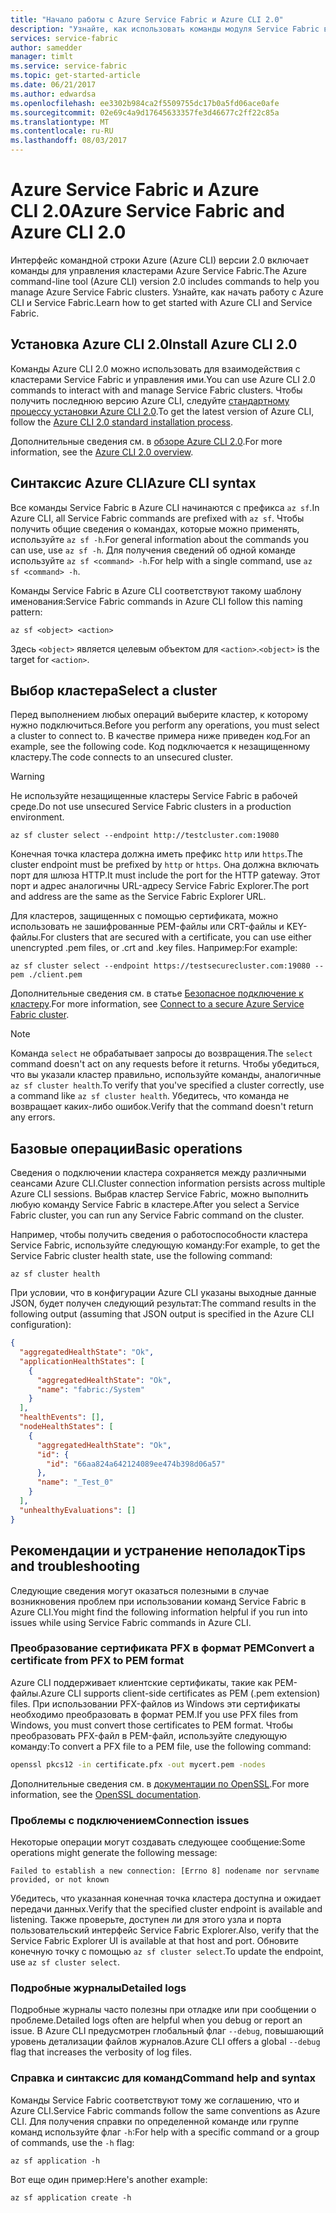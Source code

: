 ```yaml
---
title: "Начало работы с Azure Service Fabric и Azure CLI 2.0"
description: "Узнайте, как использовать команды модуля Service Fabric в Azure CLI версии 2.0 Узнайте, как подключится к кластеру и как управлять приложениями."
services: service-fabric
author: samedder
manager: timlt
ms.service: service-fabric
ms.topic: get-started-article
ms.date: 06/21/2017
ms.author: edwardsa
ms.openlocfilehash: ee3302b984ca2f5509755dc17b0a5fd06ace0afe
ms.sourcegitcommit: 02e69c4a9d17645633357fe3d46677c2ff22c85a
ms.translationtype: MT
ms.contentlocale: ru-RU
ms.lasthandoff: 08/03/2017
---
```

# <a name="azure-service-fabric-and-azure-cli-20"></a><span data-ttu-id="2017c-104">Azure Service Fabric и Azure CLI 2.0</span><span class="sxs-lookup"><span data-stu-id="2017c-104">Azure Service Fabric and Azure CLI 2.0</span></span>

<span data-ttu-id="2017c-105">Интерфейс командной строки Azure (Azure CLI) версии 2.0 включает команды для управления кластерами Azure Service Fabric.</span><span class="sxs-lookup"><span data-stu-id="2017c-105">The Azure command-line tool (Azure CLI) version 2.0 includes commands to help you manage Azure Service Fabric clusters.</span></span> <span data-ttu-id="2017c-106">Узнайте, как начать работу с Azure CLI и Service Fabric.</span><span class="sxs-lookup"><span data-stu-id="2017c-106">Learn how to get started with Azure CLI and Service Fabric.</span></span>

## <a name="install-azure-cli-20"></a><span data-ttu-id="2017c-107">Установка Azure CLI 2.0</span><span class="sxs-lookup"><span data-stu-id="2017c-107">Install Azure CLI 2.0</span></span>

<span data-ttu-id="2017c-108">Команды Azure CLI 2.0 можно использовать для взаимодействия с кластерами Service Fabric и управления ими.</span><span class="sxs-lookup"><span data-stu-id="2017c-108">You can use Azure CLI 2.0 commands to interact with and manage Service Fabric clusters.</span></span> <span data-ttu-id="2017c-109">Чтобы получить последнюю версию Azure CLI, следуйте [стандартному процессу установки Azure CLI 2.0](https://docs.microsoft.com/en-us/cli/azure/install-azure-cli).</span><span class="sxs-lookup"><span data-stu-id="2017c-109">To get the latest version of Azure CLI, follow the [Azure CLI 2.0 standard installation process](https://docs.microsoft.com/en-us/cli/azure/install-azure-cli).</span></span>

<span data-ttu-id="2017c-110">Дополнительные сведения см. в [обзоре Azure CLI 2.0](https://docs.microsoft.com/en-us/cli/azure/overview).</span><span class="sxs-lookup"><span data-stu-id="2017c-110">For more information, see the [Azure CLI 2.0 overview](https://docs.microsoft.com/en-us/cli/azure/overview).</span></span>

## <a name="azure-cli-syntax"></a><span data-ttu-id="2017c-111">Синтаксис Azure CLI</span><span class="sxs-lookup"><span data-stu-id="2017c-111">Azure CLI syntax</span></span>

<span data-ttu-id="2017c-112">Все команды Service Fabric в Azure CLI начинаются с префикса `az sf`.</span><span class="sxs-lookup"><span data-stu-id="2017c-112">In Azure CLI, all Service Fabric commands are prefixed with `az sf`.</span></span> <span data-ttu-id="2017c-113">Чтобы получить общие сведения о командах, которые можно применять, используйте `az sf -h`.</span><span class="sxs-lookup"><span data-stu-id="2017c-113">For general information about the commands you can use, use `az sf -h`.</span></span> <span data-ttu-id="2017c-114">Для получения сведений об одной команде используйте `az sf <command> -h`.</span><span class="sxs-lookup"><span data-stu-id="2017c-114">For help with a single command, use `az sf <command> -h`.</span></span>

<span data-ttu-id="2017c-115">Команды Service Fabric в Azure CLI соответствуют такому шаблону именования:</span><span class="sxs-lookup"><span data-stu-id="2017c-115">Service Fabric commands in Azure CLI follow this naming pattern:</span></span>

```azurecli
az sf <object> <action>
```

<span data-ttu-id="2017c-116">Здесь `<object>` является целевым объектом для `<action>`.</span><span class="sxs-lookup"><span data-stu-id="2017c-116">`<object>` is the target for `<action>`.</span></span>

## <a name="select-a-cluster"></a><span data-ttu-id="2017c-117">Выбор кластера</span><span class="sxs-lookup"><span data-stu-id="2017c-117">Select a cluster</span></span>

<span data-ttu-id="2017c-118">Перед выполнением любых операций выберите кластер, к которому нужно подключиться.</span><span class="sxs-lookup"><span data-stu-id="2017c-118">Before you perform any operations, you must select a cluster to connect to.</span></span> <span data-ttu-id="2017c-119">В качестве примера ниже приведен код.</span><span class="sxs-lookup"><span data-stu-id="2017c-119">For an example, see the following code.</span></span> <span data-ttu-id="2017c-120">Код подключается к незащищенному кластеру.</span><span class="sxs-lookup"><span data-stu-id="2017c-120">The code connects to an unsecured cluster.</span></span>

> [!WARNING]
> <span data-ttu-id="2017c-121">Не используйте незащищенные кластеры Service Fabric в рабочей среде.</span><span class="sxs-lookup"><span data-stu-id="2017c-121">Do not use unsecured Service Fabric clusters in a production environment.</span></span>

```azurecli
az sf cluster select --endpoint http://testcluster.com:19080
```

<span data-ttu-id="2017c-122">Конечная точка кластера должна иметь префикс `http` или `https`.</span><span class="sxs-lookup"><span data-stu-id="2017c-122">The cluster endpoint must be prefixed by `http` or `https`.</span></span> <span data-ttu-id="2017c-123">Она должна включать порт для шлюза HTTP.</span><span class="sxs-lookup"><span data-stu-id="2017c-123">It must include the port for the HTTP gateway.</span></span> <span data-ttu-id="2017c-124">Этот порт и адрес аналогичны URL-адресу Service Fabric Explorer.</span><span class="sxs-lookup"><span data-stu-id="2017c-124">The port and address are the same as the Service Fabric Explorer URL.</span></span>

<span data-ttu-id="2017c-125">Для кластеров, защищенных с помощью сертификата, можно использовать не зашифрованные PEM-файлы или CRT-файлы и KEY-файлы.</span><span class="sxs-lookup"><span data-stu-id="2017c-125">For clusters that are secured with a certificate, you can use either unencrypted .pem files, or .crt and .key files.</span></span> <span data-ttu-id="2017c-126">Например:</span><span class="sxs-lookup"><span data-stu-id="2017c-126">For example:</span></span>

```azurecli
az sf cluster select --endpoint https://testsecurecluster.com:19080 --pem ./client.pem
```

<span data-ttu-id="2017c-127">Дополнительные сведения см. в статье [Безопасное подключение к кластеру](service-fabric-connect-to-secure-cluster.md).</span><span class="sxs-lookup"><span data-stu-id="2017c-127">For more information, see [Connect to a secure Azure Service Fabric cluster](service-fabric-connect-to-secure-cluster.md).</span></span>

> [!NOTE]
> <span data-ttu-id="2017c-128">Команда `select` не обрабатывает запросы до возвращения.</span><span class="sxs-lookup"><span data-stu-id="2017c-128">The `select` command doesn't act on any requests before it returns.</span></span> <span data-ttu-id="2017c-129">Чтобы убедиться, что вы указали кластер правильно, используйте команды, аналогичные `az sf cluster health`.</span><span class="sxs-lookup"><span data-stu-id="2017c-129">To verify that you've specified a cluster correctly, use a command like `az sf cluster health`.</span></span> <span data-ttu-id="2017c-130">Убедитесь, что команда не возвращает каких-либо ошибок.</span><span class="sxs-lookup"><span data-stu-id="2017c-130">Verify that the command doesn't return any errors.</span></span>

## <a name="basic-operations"></a><span data-ttu-id="2017c-131">Базовые операции</span><span class="sxs-lookup"><span data-stu-id="2017c-131">Basic operations</span></span>

<span data-ttu-id="2017c-132">Сведения о подключении кластера сохраняется между различными сеансами Azure CLI.</span><span class="sxs-lookup"><span data-stu-id="2017c-132">Cluster connection information persists across multiple Azure CLI sessions.</span></span> <span data-ttu-id="2017c-133">Выбрав кластер Service Fabric, можно выполнить любую команду Service Fabric в кластере.</span><span class="sxs-lookup"><span data-stu-id="2017c-133">After you select a Service Fabric cluster, you can run any Service Fabric command on the cluster.</span></span>

<span data-ttu-id="2017c-134">Например, чтобы получить сведения о работоспособности кластера Service Fabric, используйте следующую команду:</span><span class="sxs-lookup"><span data-stu-id="2017c-134">For example, to get the Service Fabric cluster health state, use the following command:</span></span>

```azurecli
az sf cluster health
```

<span data-ttu-id="2017c-135">При условии, что в конфигурации Azure CLI указаны выходные данные JSON, будет получен следующий результат:</span><span class="sxs-lookup"><span data-stu-id="2017c-135">The command results in the following output (assuming that JSON output is specified in the Azure CLI configuration):</span></span>

```json
{
  "aggregatedHealthState": "Ok",
  "applicationHealthStates": [
    {
      "aggregatedHealthState": "Ok",
      "name": "fabric:/System"
    }
  ],
  "healthEvents": [],
  "nodeHealthStates": [
    {
      "aggregatedHealthState": "Ok",
      "id": {
        "id": "66aa824a642124089ee474b398d06a57"
      },
      "name": "_Test_0"
    }
  ],
  "unhealthyEvaluations": []
}
```

## <a name="tips-and-troubleshooting"></a><span data-ttu-id="2017c-136">Рекомендации и устранение неполадок</span><span class="sxs-lookup"><span data-stu-id="2017c-136">Tips and troubleshooting</span></span>

<span data-ttu-id="2017c-137">Следующие сведения могут оказаться полезными в случае возникновения проблем при использовании команд Service Fabric в Azure CLI.</span><span class="sxs-lookup"><span data-stu-id="2017c-137">You might find the following information helpful if you run into issues while using Service Fabric commands in Azure CLI.</span></span>

### <a name="convert-a-certificate-from-pfx-to-pem-format"></a><span data-ttu-id="2017c-138">Преобразование сертификата PFX в формат PEM</span><span class="sxs-lookup"><span data-stu-id="2017c-138">Convert a certificate from PFX to PEM format</span></span>

<span data-ttu-id="2017c-139">Azure CLI поддерживает клиентские сертификаты, такие как PEM-файлы.</span><span class="sxs-lookup"><span data-stu-id="2017c-139">Azure CLI supports client-side certificates as PEM (.pem extension) files.</span></span> <span data-ttu-id="2017c-140">При использовании PFX-файлов из Windows эти сертификаты необходимо преобразовать в формат PEM.</span><span class="sxs-lookup"><span data-stu-id="2017c-140">If you use PFX files from Windows, you must convert those certificates to PEM format.</span></span> <span data-ttu-id="2017c-141">Чтобы преобразовать PFX-файл в PEM-файл, используйте следующую команду:</span><span class="sxs-lookup"><span data-stu-id="2017c-141">To convert a PFX file to a PEM file, use the following command:</span></span>

```bash
openssl pkcs12 -in certificate.pfx -out mycert.pem -nodes
```

<span data-ttu-id="2017c-142">Дополнительные сведения см. в [документации по OpenSSL](https://www.openssl.org/docs/).</span><span class="sxs-lookup"><span data-stu-id="2017c-142">For more information, see the [OpenSSL documentation](https://www.openssl.org/docs/).</span></span>

### <a name="connection-issues"></a><span data-ttu-id="2017c-143">Проблемы с подключением</span><span class="sxs-lookup"><span data-stu-id="2017c-143">Connection issues</span></span>

<span data-ttu-id="2017c-144">Некоторые операции могут создавать следующее сообщение:</span><span class="sxs-lookup"><span data-stu-id="2017c-144">Some operations might generate the following message:</span></span>

`Failed to establish a new connection: [Errno 8] nodename nor servname provided, or not known`

<span data-ttu-id="2017c-145">Убедитесь, что указанная конечная точка кластера доступна и ожидает передачи данных.</span><span class="sxs-lookup"><span data-stu-id="2017c-145">Verify that the specified cluster endpoint is available and listening.</span></span> <span data-ttu-id="2017c-146">Также проверьте, доступен ли для этого узла и порта пользовательский интерфейс Service Fabric Explorer.</span><span class="sxs-lookup"><span data-stu-id="2017c-146">Also, verify that the Service Fabric Explorer UI is available at that host and port.</span></span> <span data-ttu-id="2017c-147">Обновите конечную точку с помощью `az sf cluster select`.</span><span class="sxs-lookup"><span data-stu-id="2017c-147">To update the endpoint, use `az sf cluster select`.</span></span>

### <a name="detailed-logs"></a><span data-ttu-id="2017c-148">Подробные журналы</span><span class="sxs-lookup"><span data-stu-id="2017c-148">Detailed logs</span></span>

<span data-ttu-id="2017c-149">Подробные журналы часто полезны при отладке или при сообщении о проблеме.</span><span class="sxs-lookup"><span data-stu-id="2017c-149">Detailed logs often are helpful when you debug or report an issue.</span></span> <span data-ttu-id="2017c-150">В Azure CLI предусмотрен глобальный флаг `--debug`, повышающий уровень детализации файлов журналов.</span><span class="sxs-lookup"><span data-stu-id="2017c-150">Azure CLI offers a global `--debug` flag that increases the verbosity of log files.</span></span>

### <a name="command-help-and-syntax"></a><span data-ttu-id="2017c-151">Справка и синтаксис для команд</span><span class="sxs-lookup"><span data-stu-id="2017c-151">Command help and syntax</span></span>

<span data-ttu-id="2017c-152">Команды Service Fabric соответствуют тому же соглашению, что и Azure CLI.</span><span class="sxs-lookup"><span data-stu-id="2017c-152">Service Fabric commands follow the same conventions as Azure CLI.</span></span> <span data-ttu-id="2017c-153">Для получения справки по определенной команде или группе команд используйте флаг `-h`:</span><span class="sxs-lookup"><span data-stu-id="2017c-153">For help with a specific command or a group of commands, use the `-h` flag:</span></span>

```azurecli
az sf application -h
```

<span data-ttu-id="2017c-154">Вот еще один пример:</span><span class="sxs-lookup"><span data-stu-id="2017c-154">Here's another example:</span></span>

```azurecli
az sf application create -h
```
